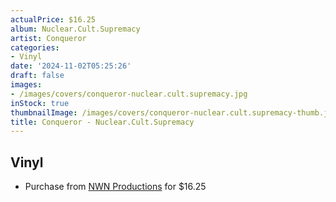 ```yaml
---
actualPrice: $16.25
album: Nuclear.Cult.Supremacy
artist: Conqueror
categories:
- Vinyl
date: '2024-11-02T05:25:26'
draft: false
images:
- /images/covers/conqueror-nuclear.cult.supremacy.jpg
inStock: true
thumbnailImage: /images/covers/conqueror-nuclear.cult.supremacy-thumb.jpg
title: Conqueror - Nuclear.Cult.Supremacy
---
```


## Vinyl
* Purchase from [NWN Productions](http://shop.nwnprod.com/index.php?route=product/product&path=75&product_id=57066&sort=pd.name&order=ASC) for $16.25
